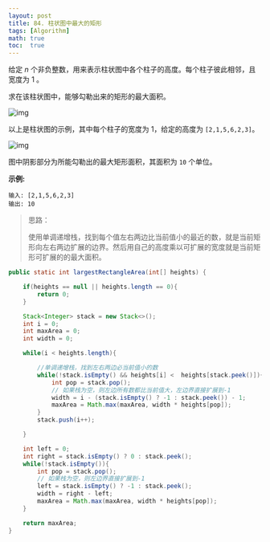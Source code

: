 ```yaml
---
layout: post
title: 84. 柱状图中最大的矩形
tags: [Algorithm]
math: true
toc:  true
---
```


给定 *n* 个非负整数，用来表示柱状图中各个柱子的高度。每个柱子彼此相邻，且宽度为 1 。

求在该柱状图中，能够勾勒出来的矩形的最大面积。

 

![img](https://assets.leetcode-cn.com/aliyun-lc-upload/uploads/2018/10/12/histogram.png)

以上是柱状图的示例，其中每个柱子的宽度为 1，给定的高度为 `[2,1,5,6,2,3]`。

 

![img](https://assets.leetcode-cn.com/aliyun-lc-upload/uploads/2018/10/12/histogram_area.png)

图中阴影部分为所能勾勒出的最大矩形面积，其面积为 `10` 个单位。

 

**示例:**

```
输入: [2,1,5,6,2,3]
输出: 10
```

> 思路：
>
> 使用单调递增栈，找到每个值左右两边比当前值小的最近的数，就是当前矩形向左右两边扩展的边界。然后用自己的高度乘以可扩展的宽度就是当前矩形可扩展的的最大面积。

```java
public static int largestRectangleArea(int[] heights) {

    if(heights == null || heights.length == 0){
        return 0;
    }

    Stack<Integer> stack = new Stack<>();
    int i = 0;
    int maxArea = 0;
    int width = 0;

    while(i < heights.length){

        //单调递增栈，找到左右两边必当前值小的数
        while(!stack.isEmpty() && heights[i] <  heights[stack.peek()]){
            int pop = stack.pop();
            // 如果栈为空，则左边所有数都比当前值大，左边界直接扩展到-1
            width = i - (stack.isEmpty() ? -1 : stack.peek()) - 1;
            maxArea = Math.max(maxArea, width * heights[pop]);
        }
        stack.push(i++);

    }

    int left = 0;
    int right = stack.isEmpty() ? 0 : stack.peek();
    while(!stack.isEmpty()){
        int pop = stack.pop();
        // 如果栈为空，则左边界直接扩展到-1
        left = stack.isEmpty() ? -1 : stack.peek();
        width = right - left;
        maxArea = Math.max(maxArea, width * heights[pop]);
    }

    return maxArea;
}
```

